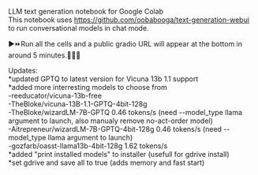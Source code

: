 LLM text generation notebook for Google Colab<br>
This notebook uses https://github.com/oobabooga/text-generation-webui to run conversational models in chat mode.

▶⏩Run all the cells and a public gradio URL will appear at the bottom in around 5 minutes.🤞🐱‍👤

Updates:<br>
*updated GPTQ to latest version for Vicuna 13b 1.1 support<br>
*added more interresting models to choose from<br>
-reeducator/vicuna-13b-free<br>
-TheBloke/vicuna-13B-1.1-GPTQ-4bit-128g<br>
-TheBloke/wizardLM-7B-GPTQ 0.46 tokens/s (need --model_type llama argument to launch, also manualy remove no-act-order model)<br>
-Aitrepreneur/wizardLM-7B-GPTQ-4bit-128g 0.46 tokens/s (need --model_type llama argument to launch)<br>
-gozfarb/oasst-llama13b-4bit-128g 1.62 tokens/s<br>
*added "print installed models" to installer (usefull for gdrive install)<br>
*set gdrive and save all to true (adds memory and fast start)<br>

